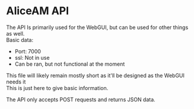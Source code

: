# AliceAM API
The API Is primarily used for the WebGUI, but can be used for other things as well.<br>
Basic data:
- Port: 7000
- ssl: Not in use
- Can be ran, but not functional at the moment

This file will likely remain mostly short as it'll be designed as the WebGUI needs it<br>
This is just here to give basic information.

The API only accepts POST requests and returns JSON data.<br>